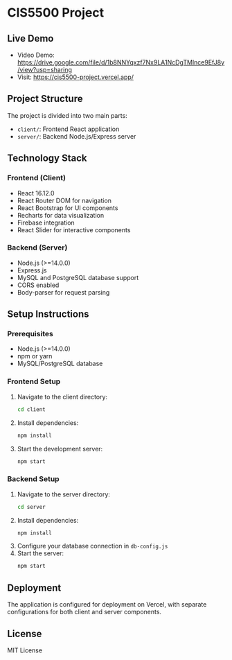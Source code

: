 # CIS5500 Project

## Live Demo

- Video Demo: https://drive.google.com/file/d/1b8NNYqxzf7Nx9LA1NcDgTMlnce9EfJ8y/view?usp=sharing
- Visit: https://cis5500-project.vercel.app/

## Project Structure

The project is divided into two main parts:
- `client/`: Frontend React application
- `server/`: Backend Node.js/Express server

## Technology Stack

### Frontend (Client)
- React 16.12.0
- React Router DOM for navigation
- React Bootstrap for UI components
- Recharts for data visualization
- Firebase integration
- React Slider for interactive components

### Backend (Server)
- Node.js (>=14.0.0)
- Express.js
- MySQL and PostgreSQL database support
- CORS enabled
- Body-parser for request parsing

## Setup Instructions

### Prerequisites
- Node.js (>=14.0.0)
- npm or yarn
- MySQL/PostgreSQL database

### Frontend Setup
1. Navigate to the client directory:
   ```bash
   cd client
   ```
2. Install dependencies:
   ```bash
   npm install
   ```
3. Start the development server:
   ```bash
   npm start
   ```

### Backend Setup
1. Navigate to the server directory:
   ```bash
   cd server
   ```
2. Install dependencies:
   ```bash
   npm install
   ```
3. Configure your database connection in `db-config.js`
4. Start the server:
   ```bash
   npm start
   ```

## Deployment

The application is configured for deployment on Vercel, with separate configurations for both client and server components.

## License

MIT License


